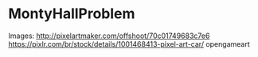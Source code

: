 # MontyHallProblem
Images:
http://pixelartmaker.com/offshoot/70c01749683c7e6
https://pixlr.com/br/stock/details/1001468413-pixel-art-car/
opengameart